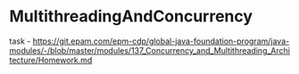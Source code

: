 # MultithreadingAndConcurrency
task - https://git.epam.com/epm-cdp/global-java-foundation-program/java-modules/-/blob/master/modules/137_Concurrency_and_Multithreading_Architecture/Homework.md
